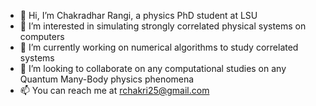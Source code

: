 - 👋 Hi, I’m Chakradhar Rangi, a physics PhD student at LSU
- 👀 I’m interested in simulating strongly correlated physical systems on computers
- 🌱 I’m currently working on numerical algorithms to study correlated systems
- 💞️ I’m looking to collaborate on any computational studies on any Quantum Many-Body physics phenomena
- 📫 You can reach me at rchakri25@gmail.com

<!---
crangi/crangi is a ✨ special ✨ repository because its `README.md` (this file) appears on your GitHub profile.
You can click the Preview link to take a look at your changes.
--->

